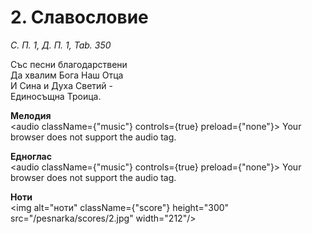 # 2. Славословие

_С. П. 1, Д. П. 1, Tab. 350_

Със песни благодарствени  
Да хвалим Бога Наш Отца  
И Сина и Духа Светий -  
Единосъщна Троица.

**Мелодия**  
<audio className={"music"} controls={true} preload={"none"}>
    <source src="/pesnarka/mp3/2.mp3" type="audio/mpeg"/>
    Your browser does not support the audio tag.
</audio>

**Едноглас**  
<audio className={"music"} controls={true} preload={"none"}>
    <source src="/pesnarka/transp/2.mp3" type="audio/mpeg"/>
    Your browser does not support the audio tag.
</audio>

**Ноти**  
<img alt="ноти" className={"score"} height="300" src="/pesnarka/scores/2.jpg" width="212"/>
